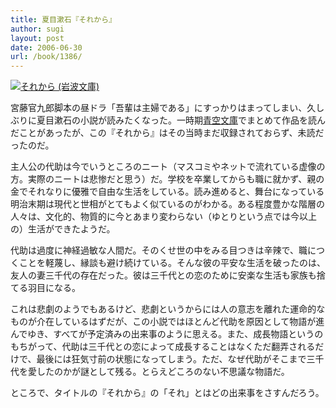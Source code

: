 ```yaml
---
title: 夏目漱石『それから』
author: sugi
layout: post
date: 2006-06-30
url: /book/1386/
---
```

<a href="http://www.amazon.co.jp/exec/obidos/ASIN/4003101073/chezsugi-22/ref=nosim/" name="amazletlink" target="_blank"><img src="http://i1.wp.com/ec2.images-amazon.com/images/I/51A621MNWWL.SL160.jpg?w=660" alt="それから (岩波文庫)" class="alignleft" data-recalc-dims="1" /></a>

宮藤官九郎脚本の昼ドラ「吾輩は主婦である」にすっかりはまってしまい、久しぶりに夏目漱石の小説が読みたくなった。一時期[青空文庫][1]でまとめて作品を読んだことがあったが、この『それから』はその当時まだ収録されておらず、未読だったのだ。

主人公の代助は今でいうところのニート（マスコミやネットで流れている虚像の方。実際のニートは悲惨だと思う）だ。学校を卒業してからも職に就かず、親の金でそれなりに優雅で自由な生活をしている。読み進めると、舞台になっている明治末期は現代と世相がとてもよく似ているのがわかる。ある程度豊かな階層の人々は、文化的、物質的に今とあまり変わらない（ゆとりという点では今以上の）生活ができたようだ。

代助は過度に神経過敏な人間だ。そのくせ世の中をみる目つきは辛辣で、職につくことを軽蔑し、縁談も避け続けている。そんな彼の平安な生活を破ったのは、友人の妻三千代の存在だった。彼は三千代との恋のために安楽な生活も家族も捨てる羽目になる。

これは悲劇のようでもあるけど、悲劇というからには人の意志を離れた運命的なものが介在しているはずだが、この小説ではほとんど代助を原因として物語が進んでゆき、すべてが予定済みの出来事のように思える。また、成長物語というのもちがって、代助は三千代との恋によって成長することはなくただ翻弄されるだけで、最後には狂気寸前の状態になってしまう。ただ、なぜ代助がそこまで三千代を愛したのかが謎として残る。とらえどころのない不思議な物語だ。

ところで、タイトルの『それから』の「それ」とはどの出来事をさすんだろう。


 [1]: http://www.aozora.gr.jp/